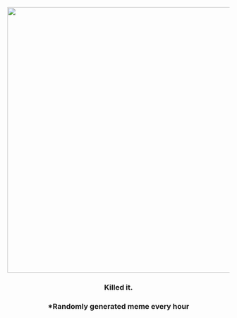 <p align="center">
        <img src="https://i.redd.it/nq014km4tet81.jpg" width="600" height="600">
        </p>
        <h3 align="center">Killed it.</h3>
        <h3 align="center">*Randomly generated meme every hour</h3>
    